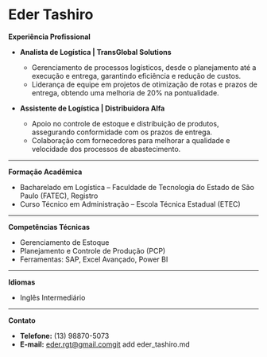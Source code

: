 # Eder Tashiro

**Experiência Profissional**

- **Analista de Logística | TransGlobal Solutions**
  - Gerenciamento de processos logísticos, desde o planejamento até a execução e entrega, garantindo eficiência e redução de custos.
  - Liderança de equipe em projetos de otimização de rotas e prazos de entrega, obtendo uma melhoria de 20% na pontualidade.

- **Assistente de Logística | Distribuidora Alfa**
  - Apoio no controle de estoque e distribuição de produtos, assegurando conformidade com os prazos de entrega.
  - Colaboração com fornecedores para melhorar a qualidade e velocidade dos processos de abastecimento.

---

**Formação Acadêmica**

- Bacharelado em Logística – Faculdade de Tecnologia do Estado de São Paulo (FATEC), Registro
- Curso Técnico em Administração – Escola Técnica Estadual (ETEC)

---

**Competências Técnicas**

- Gerenciamento de Estoque
- Planejamento e Controle de Produção (PCP)
- Ferramentas: SAP, Excel Avançado, Power BI

---

**Idiomas**

- Inglês Intermediário

---

**Contato**

- **Telefone:** (13) 98870-5073
- **E-mail:** eder.rgt@gmail.comgit add eder_tashiro.md
